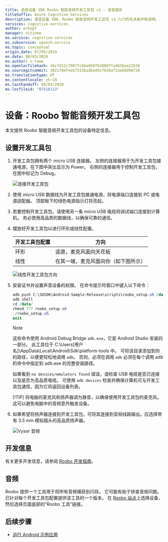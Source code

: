 ```yaml
---
title: 语音设备 SDK Roobo 智能音频开发工具包 v1 - 语音服务
titleSuffix: Azure Cognitive Services
description: 语音设备 SDK、Roobo 智能音频开发工具包 v1 入门的先决条件和说明。
services: cognitive-services
author: erhopf
manager: nitinme
ms.service: cognitive-services
ms.subservice: speech-service
ms.topic: conceptual
origin.date: 07/05/2019
ms.date: 08/03/2020
ms.author: v-tawe
ms.openlocfilehash: d4cfd12c7907fcb6a658f62080ffa4636aa22b56
ms.sourcegitcommit: 3821704fee67315badba49cf628af2aa68d98f28
ms.translationtype: HT
ms.contentlocale: zh-CN
ms.lasthandoff: 08/03/2020
ms.locfileid: "87516113"
---
```

# <a name="device-roobo-smart-audio-dev-kit"></a>设备：Roobo 智能音频开发工具包

本文提供 Roobo 智能音频开发工具包的设备特定信息。

## <a name="set-up-the-development-kit"></a>设置开发工具包

1. 开发工具包拥有两个 micro USB 连接器。 左侧的连接器用于为开发工具包接通电源，在下图中突出显示为 Power。 右侧的连接器用于控制开发工具包，在图中标记为 Debug。

    ![连接开发工具包](media/speech-devices-sdk/qsg-1.png)

1. 使用 micro USB 数据线为开发工具包接通电源，将电源端口连接到 PC 或电源适配器。 顶部板下的绿色电源指示灯将亮起。

1. 若要控制开发工具包，请使用另一条 micro USB 电缆将调试端口连接到计算机。 务必使用高品质的数据线，以确保可靠的通信。

1. 摆放好开发工具包以进行环形或线性配置。

    |开发工具包配置|方向|
    |-----------------------------|------------|
    |环形|竖直，麦克风面向天花板|
    |线性|在其一端，麦克风面向你（如下图所示）|

    ![线性开发工具包方向](media/speech-devices-sdk/qsg-2.png)

1. 安装证书并设置声音设备的权限。 在命令提示符窗口中键入以下命令：

   ```powershell
   adb push C:\SDSDK\Android-Sample-Release\scripts\roobo_setup.sh /data/
   adb shell
   cd /data/
   chmod 777 roobo_setup.sh
   ./roobo_setup.sh
   exit
   ```

    > [!NOTE]
    > 这些命令使用 Android Debug Bridge `adb.exe`，它是 Android Studio 安装的一部分。 此工具位于 C:\Users\[用户名]\AppData\Local\Android\Sdk\platform-tools 中。 可将该目录添加到你的路径，以便更轻松地调用 `adb`。 否则，必须在调用 `adb` 必须在每个调用 adb 的命令中指定到 adb.exe 的完整安装路径。
    >
    > 如果看到 `no devices/emulators found` 错误，请检查 USB 电缆是否已连接以及是否为高品质电缆。 可使用 `adb devices` 检查并确保计算机可与开发工具包通信，因为它将返回设备列表。
    >
    > [!TIP]
    > 将电脑的麦克风和扬声器调为静音，以确保使用开发工具包的麦克风。 这可以避免电脑中的音频意外触发设备。

1. 如果希望将扬声器连接到开发工具包，可将其连接到音频线路输出。应选择带有 3.5 mm 模拟插头的高品质扬声器。

    ![Vysor 音频](media/speech-devices-sdk/qsg-14.png)

## <a name="development-information"></a>开发信息

有关更多开发信息，请参阅 [Roobo 开发指南](http://dwn.roo.bo/server_upload/ddk/ROOBO%20Dev%20Kit-User%20Guide.pdf)。

## <a name="audio"></a>音频

Roobo 提供一个工具用于将所有音频捕获到闪存。 它可能有助于排查音频问题。 已针对每个开发工具包配置提供该工具的一个版本。 在 [Roobo 站点](http://ddk.roobo.com/)上选择设备，然后选择页面底部的“Roobo 工具”链接。 

## <a name="next-steps"></a>后续步骤

* [运行 Android 示例应用](speech-devices-sdk-android-quickstart.md)
